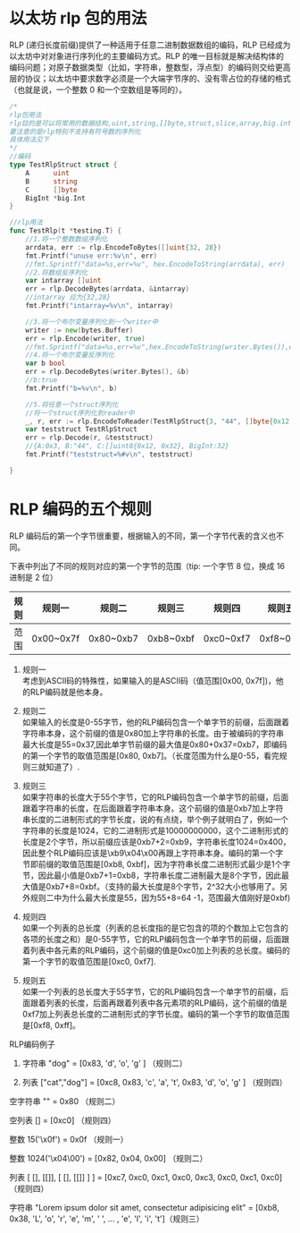 # 以太坊 rlp 包的用法

RLP (递归长度前缀)提供了一种适用于任意二进制数据数组的编码，RLP 已经成为以太坊中对对象进行序列化的主要编码方式。RLP 的唯一目标就是解决结构体的编码问题；对原子数据类型（比如，字符串，整数型，浮点型）的编码则交给更高层的协议；以太坊中要求数字必须是一个大端字节序的、没有零占位的存储的格式（也就是说，一个整数 0 和一个空数组是等同的）。

```go
/*
rlp包用法
rlp目的是可以将常用的数据结构,uint,string,[]byte,struct,slice,array,big.int等序列化以及反序列化.
要注意的是rlp特别不支持有符号数的序列化
具体用法见下
*/
//编码
type TestRlpStruct struct {
    A      uint
    B      string
    C      []byte
    BigInt *big.Int
}

//rlp用法
func TestRlp(t *testing.T) {
    //1.将一个整数数组序列化
    arrdata, err := rlp.EncodeToBytes([]uint{32, 28})
    fmt.Printf("unuse err:%v\n", err)
    //fmt.Sprintf("data=%s,err=%v", hex.EncodeToString(arrdata), err)
    //2.将数组反序列化
    var intarray []uint
    err = rlp.DecodeBytes(arrdata, &intarray)
    //intarray 应为{32,28}
    fmt.Printf("intarray=%v\n", intarray)

    //3.将一个布尔变量序列化到一个writer中
    writer := new(bytes.Buffer)
    err = rlp.Encode(writer, true)
    //fmt.Sprintf("data=%s,err=%v",hex.EncodeToString(writer.Bytes()),err)
    //4.将一个布尔变量反序列化
    var b bool
    err = rlp.DecodeBytes(writer.Bytes(), &b)
    //b:true
    fmt.Printf("b=%v\n", b)

    //5.将任意一个struct序列化
    //将一个struct序列化到reader中
    _, r, err := rlp.EncodeToReader(TestRlpStruct{3, "44", []byte{0x12, 0x32}, big.NewInt(32)})
    var teststruct TestRlpStruct
    err = rlp.Decode(r, &teststruct)
    //{A:0x3, B:"44", C:[]uint8{0x12, 0x32}, BigInt:32}
    fmt.Printf("teststruct=%#v\n", teststruct)

}
```

# RLP 编码的五个规则

RLP 编码后的第一个字节很重要，根据输入的不同，第一个字节代表的含义也不同。

下表中列出了不同的规则对应的第一个字节的范围（tip: 一个字节 8 位，换成 16 进制是 2 位）

| 规则 | 规则一    | 规则二    | 规则三    | 规则四    | 规则五    |
| ---- | --------- | --------- | --------- | --------- | --------- |
| 范围 | 0x00~0x7f | 0x80~0xb7 | 0xb8~0xbf | 0xc0~0xf7 | 0xf8~0xff |


1. 规则一  
考虑到ASCII码的特殊性，如果输入的是ASCII码（值范围[0x00, 0x7f])，他的RLP编码就是他本身。

2. 规则二  
如果输入的长度是0-55字节，他的RLP编码包含一个单字节的前缀，后面跟着字符串本身，这个前缀的值是0x80加上字符串的长度。由于被编码的字符串最大长度是55=0x37,因此单字节前缀的最大值是0x80+0x37=0xb7，即编码的第一个字节的取值范围是[0x80, 0xb7]。（长度范围为什么是0-55，看完规则三就知道了）.

3. 规则三  
如果字符串的长度大于55个字节，它的RLP编码包含一个单字节的前缀，后面跟着字符串的长度，在后面跟着字符串本身。这个前缀的值是0xb7加上字符串长度的二进制形式的字节长度，说的有点绕，举个例子就明白了，例如一个字符串的长度是1024，它的二进制形式是10000000000，这个二进制形式的长度是2个字节，所以前缀应该是0xb7+2=0xb9，字符串长度1024=0x400，因此整个RLP编码应该是\xb9\x04\x00再跟上字符串本身。编码的第一个字节即前缀的取值范围是[0xb8, 0xbf]，因为字符串长度二进制形式最少是1个字节，因此最小值是0xb7+1=0xb8，字符串长度二进制最大是8个字节，因此最大值是0xb7+8=0xbf。（支持的最大长度是8个字节，2^32大小也够用了。另外规则二中为什么最大长度是55，因为55+8=64 -1，范围最大值刚好是0xbf)

4. 规则四  
如果一个列表的总长度（列表的总长度指的是它包含的项的个数加上它包含的各项的长度之和）是0-55字节，它的RLP编码包含一个单字节的前缀，后面跟着列表中各元素的RLP编码，这个前缀的值是0xc0加上列表的总长度。编码的第一个字节的取值范围是[0xc0, 0xf7].

5. 规则五  
如果一个列表的总长度大于55字节，它的RLP编码包含一个单字节的前缀，后面跟着列表的长度，后面再跟着列表中各元素项的RLP编码，这个前缀的值是0xf7加上列表总长度的二进制形式的字节长度。编码的第一个字节的取值范围是[0xf8, 0xff]。

RLP编码例子
 
1. 字符串 "dog" = [0x83, 'd', 'o', 'g' ] （规则二）

2. 列表 ["cat","dog"] = [0xc8, 0x83, 'c', 'a', 't', 0x83, 'd', 'o', 'g' ] （规则四）

空字符串 "" = 0x80 （规则二）

空列表 [] = [0xc0] （规则四）

整数 15('\x0f') = 0x0f （规则一）

整数 1024('\x04\00') = [0x82, 0x04, 0x00] （规则二）

列表 [ [], [[]], [ [], [[]] ] ] = [0xc7, 0xc0, 0xc1, 0xc0, 0xc3, 0xc0, 0xc1, 0xc0] （规则四）

字符串 "Lorem ipsum dolor sit amet, consectetur adipisicing elit" = [0xb8, 0x38, 'L', 'o', 'r', 'e', 'm', ' ', ... , 'e', 'l', 'i', 't']（规则三）